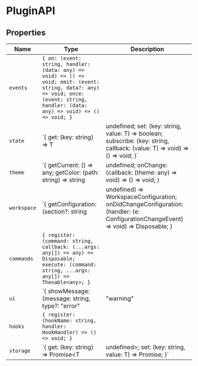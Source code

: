 # PluginAPI

## Properties

| Name | Type | Description |
|------|------|-------------|
| `events` | `{ on: (event: string, handler: (data: any) => void) => () => void; emit: (event: string, data?: any) => void; once: (event: string, handler: (data: any) => void) => () => void; }` |  |
| `state` | `{ get: <T>(key: string) => T | undefined; set: <T>(key: string, value: T) => boolean; subscribe: <T>(key: string, callback: (value: T) => void) => () => void; }` |  |
| `theme` | `{ getCurrent: () => any; getColor: (path: string) => string | undefined; onChange: (callback: (theme: any) => void) => () => void; } | undefined` |  |
| `workspace` | `{ getConfiguration: (section?: string | undefined) => WorkspaceConfiguration; onDidChangeConfiguration: (handler: (e: ConfigurationChangeEvent) => void) => Disposable; } | undefined` |  |
| `commands` | `{ register: (command: string, callback: (...args: any[]) => any) => Disposable; execute: (command: string, ...args: any[]) => Thenable<any>; }` |  |
| `ui` | `{ showMessage: (message: string, type?: "error" | "warning" | "info" | undefined) => Thenable<string | undefined>; showQuickPick: (items: string[], options?: any) => Thenable<string | undefined>; showInputBox: (options?: any) => Thenable<...>; createStatusBarItem: (alignment?: any, priority?: number | undefined) => ...` |  |
| `hooks` | `{ register: (hookName: string, handler: HookHandler) => () => void; }` |  |
| `storage` | `{ get: <T>(key: string) => Promise<T | undefined>; set: <T>(key: string, value: T) => Promise<void>; }` |  |

